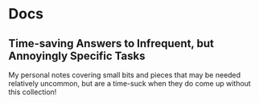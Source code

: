 # Docs
## Time-saving Answers to Infrequent, but Annoyingly Specific Tasks
My personal notes covering small bits and pieces that may be needed relatively uncommon, but are a time-suck when they do come up without this collection!
